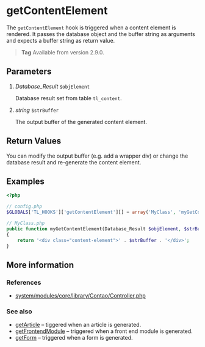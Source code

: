 # getContentElement

The `getContentElement` hook is triggered when a content element is rendered.
It passes the database object and the buffer string as arguments and expects a
buffer string as return value.

> **Tag** Available from version 2.9.0.


## Parameters

1. *Database_Result* `$objElement`

    Database result set from table `tl_content`.

2. *string* `$strBuffer`

    The output buffer of the generated content element.


## Return Values

You can modify the output buffer (e.g. add a wrapper div) or change the database
result and re-generate the content element.


## Examples

```php
<?php

// config.php
$GLOBALS['TL_HOOKS']['getContentElement'][] = array('MyClass', 'myGetContentElement');

// MyClass.php
public function myGetContentElement(Database_Result $objElement, $strBuffer)
{
    return '<div class="content-element">' . $strBuffer . '</div>';
}
```


## More information


### References

- [system/modules/core/library/Contao/Controller.php](https://github.com/contao/core/blob/3.5.0/system/modules/core/library/Contao/Controller.php#L479-L485)


### See also

- [getArticle](getArticle.md) – tiggered when an article is generated.
- [getFrontendModule](getFrontendModule.md) – triggered when a front end module is generated.
- [getForm](getForm.md) – triggered when a form is generated.
